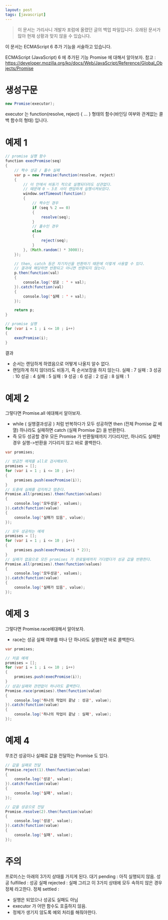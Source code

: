```yaml
---
layout: post
tags: [javascript]
---
```


> 이 문서는 가리사니 개발자 포럼에 올렸던 글의 백업 파일입니다.
오래된 문서가 많아 현재 상황과 맞지 않을 수 있습니다.



이 문서는 ECMAScript 6 추가 기능을 서술하고 있습니다.


ECMAScript (JavaScript) 6 에 추가된 기능 Promise 에 대해서 알아보자.
참고 : https://developer.mozilla.org/ko/docs/Web/JavaScript/Reference/Global_Objects/Promise


# 생성구문
``` java
new Promise(executor);
```
executor 는 function(resolve, reject) { ... } 형태의 함수(바인딩 여부와 관계없는 콜백 함수의 형태) 입니다.


# 예제 1
``` java
// promise 실행 함수
function execPromise(seq)
{
	// 짝수 성공 / 홀수 실패
	var p = new Promise(function(resolve, reject)
	{
		// 이 안에서 비동기 적으로 실행되더라도 상관없다.
		// 때문에 0 ~ 3초 사이 랜덤하게 실행시켜보았다.
		window.setTimeout(function()
		{
			// 짝수인 경우
			if (seq % 2 == 0)
			{
				resolve(seq);
			}
			// 홀수인 경우
			else
			{
				reject(seq);
			}
		}, (Math.random() * 3000));
	});

	// then, catch 등은 자기자신을 반환하기 때문에 이렇게 사용할 수 있다.
	// 결과에 해당하면 반환되고 아니면 반환되지 않는다.
	p.then(function(val)
	{
		console.log('성공 : ' + val);
	}).catch(function(val)
	{
		console.log('실패 : ' + val);
	});

	return p;
}

// promise 실행
for (var i = 1 ; i <= 10 ; i++)
{
	execPromise(i);
}
```
결과
- 순서는 랜덤하게 하였음으로 어떻게 나올지 알수 없다.
- 랜덤하게 하지 않더라도 비동기, 즉 순서보장을 하지 않는다.
실패 : 7
실패 : 3
성공 : 10
성공 : 4
실패 : 5
실패 : 9
성공 : 6
성공 : 2
성공 : 8
실패 : 1


# 예제 2
그렇다면 Promise.all 에대해서 알아보자.
- while ( 실행결과성공 ) 처럼 반복하다가 모두 성공하면 then (전체 Promise 값 배열) 하나라도 실패하면 catch (실패 Promise 값) 을 반환한다.
- 즉 모두 성공할 경우 모든 Promise 가 반환될때까지 기다리지만, 하나라도 실패한 경우 실행->반환을 기다리지 않고 바로 콜백한다.
``` java
var promises;

// 방금전 예제를 all로 검사해보자.
promises = [];
for (var i = 1 ; i <= 10 ; i++)
{
	promises.push(execPromise(i));
}
// 도중에 실패를 감지하고 멈춘다.
Promise.all(promises).then(function(values)
{
	console.log('모두성공', values);
}).catch(function(value)
{
	console.log('실패가 있음', value);
});

// 모두 성공하는 예제
promises = [];
for (var i = 1 ; i <= 10 ; i++)
{
	promises.push(execPromise(i * 2));
}
// 실패가 없음으로 모든 promises 가 완료될때까지 기다렸다가 성공 값을 반환한다.
Promise.all(promises).then(function(values)
{
	console.log('모두성공', values);
}).catch(function(value)
{
	console.log('실패가 있음', value);
});
```


# 예제 3
그렇다면 Promise.race에대해서 알아보자.
- race는 성공 실패 여부를 떠나 단 하나라도 실행되면 바로 콜백한다.
``` java
var promises;

// 처음 예제
promises = [];
for (var i = 1 ; i <= 10 ; i++)
{
	promises.push(execPromise(i));
}
// 성공/실패와 관련없이 하나라도 콜백한다.
Promise.race(promises).then(function(value)
{
	console.log('하나의 작업이 끝남 : 성공', value);
}).catch(function(value)
{
	console.log('하나의 작업이 끝남 : 실패', value);
});
```


# 예제 4
무조건 성공이나 실패로 값을 전달하는 Promise 도 있다.
``` java
// 값을 실패로 전달
Promise.reject(1).then(function(value)
{
	console.log('성공', value);
}).catch(function(value)
{
	console.log('실패', value);
});

// 값을 성공으로 전달
Promise.resolve(2).then(function(value)
{
	console.log('성공', value);
}).catch(function(value)
{
	console.log('실패', value);
});
```


# 주의
프로미스는 아래의 3가지 상태를 가지게 된다.
대기 pending : 아직 실행되지 않음.
성공 fulfilled : 성공
실패 rejected : 실패
그리고 이 3가지 상태에 모두 속하지 않은 경우 정체 라고한다.
정체 settled :
- 실행은 되었으나 성공도 실패도 아님
- executor 가 어떤 함수도 호출하지 않음.
- 정체가 생기지 않도록 예외 처리를 해줘야한다.